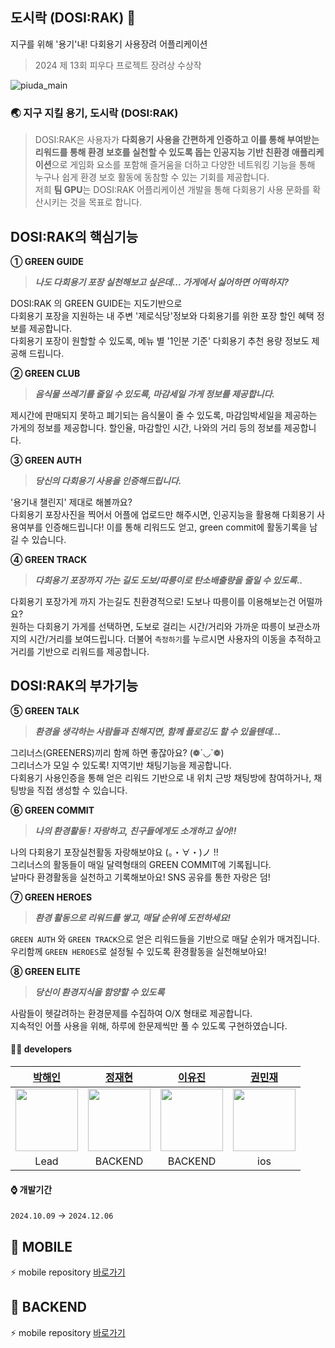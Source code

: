 ##  도시락 (DOSI:RAK) 🌱
지구를 위해 '용기'내! 다회용기 사용장려 어플리케이션 
> 2024 제 13회 피우다 프로젝트 장려상 수상작

![piuda_main](https://github.com/user-attachments/assets/0bed80b9-aa8c-4029-ab57-fb10e656c8ab)

### 🌏 지구 지킬 용기, 도시락 (DOSI:RAK) 
>  DOSI:RAK은 사용자가 **다회용기 사용을 간편하게 인증하고 이를 통해 부여받는 리워드를 통해 환경 보호를 실천할 수 있도록 돕는 인공지능 기반 친환경 애플리케이션**으로
게임화 요소를 포함해 즐거움을 더하고 다양한 네트워킹 기능을 통해 누구나 쉽게 환경 보호 활동에 동참할 수 있는 기회를 제공합니다. </br>
저희 **팀 GPU**는 DOSI:RAK 어플리케이션 개발을 통해 다회용기 사용 문화를 확산시키는 것을 목표로 합니다.  
<!--①②③④⑤⑥⑦⑧⑨⑩-->
##  DOSI:RAK의 핵심기능
**① GREEN GUIDE** 

> ***나도 다회용기 포장 실천해보고 싶은데... 가게에서 싫어하면 어떡하지?***

DOSI:RAK 의 GREEN GUIDE는 지도기반으로 </br>
다회용기 포장을 지원하는 내 주변 '제로식당'정보와 다회용기를 위한 포장 할인 혜택 정보를 제공합니다. </br>
다회용기 포장이 원할할 수 있도록, 메뉴 별 '1인분 기준' 다회용기 추천 용량 정보도 제공해 드립니다. 

**② GREEN CLUB** 
> ***음식물 쓰레기를 줄일 수 있도록, 마감세일 가게 정보를 제공합니다.***

제시간에 판매되지 못하고 폐기되는 음식물이 줄 수 있도록, 마감임박세일을 제공하는 가게의 정보를 제공합니다.
할인율, 마감할인 시간, 나와의 거리 등의 정보를 제공합니다.

**③ GREEN AUTH** 
> ***당신의 다회용기 사용을 인증해드립니다.***

'용기내 챌린지' 제대로 해볼까요? </br>
다회용기 포장사진을 찍어서 어플에 업로드만 해주시면, 인공지능을 활용해 다회용기 사용여부를 인증해드립니다!
이를 통해 리워드도 얻고, green commit에 활동기록을 남길 수 있습니다.

**④ GREEN TRACK** 
> ***다회용기 포장까지 가는 길도 도보/따릉이로 탄소배출량을 줄일 수 있도록..***

다회용기 포장가게 까지 가는길도 친환경적으로! 도보나 따릉이를 이용해보는건 어떨까요? </br>
원하는 다회용기 가게를 선택하면, 도보로 걸리는 시간/거리와 가까운 따릉이 보관소까지의 시간/거리를 보여드립니다.
더불어 `측정하기`를 누르시면 사용자의 이동을 추적하고 거리를 기반으로 리워드를 제공합니다.

<!--①②③④⑤⑥⑦⑧⑨⑩-->
##  DOSI:RAK의 부가기능
**⑤ GREEN TALK** 

> ***환경을 생각하는 사람들과 친해지면, 함께 플로깅도 할 수 있을텐데...***

그리너스(GREENERS)끼리 함께 하면 좋잖아요? (❁´◡`❁)</br>
그리너스가 모일 수 있도록! 지역기반 채팅기능을 제공합니다. </br>
다회용기 사용인증을 통해 얻은 리워드 기반으로 내 위치 근방 채팅방에 참여하거나, 채팅방을 직접 생성할 수 있습니다. 


**⑥ GREEN COMMIT** 

> ***나의 환경활동 ! 자랑하고, 친구들에게도 소개하고 싶어!!***

나의 다회용기 포장실천활동 자랑해보야요 (。・∀・)ノ !! </br>
그리너스의 활동들이 매일 달력형태의 GREEN COMMIT에 기록됩니다. </br>
날마다 환경활동을 실천하고 기록해보아요! SNS 공유를 통한 자랑은 덤! 

**⑦ GREEN HEROES** 

> ***환경 활동으로 리워드를 쌓고, 매달 순위에 도전하세요!***

`GREEN AUTH` 와 `GREEN TRACK`으로 얻은 리워드들을 기반으로 매달 순위가 매겨집니다.</br>
우리함께 `GREEN HEROES`로 설정될 수 있도록 환경활동을 실천해보아요!

**⑧ GREEN ELITE** 

> ***당신이 환경지식을 함양할 수 있도록***

사람들이 헷갈려하는 환경문제를 수집하여 O/X 형태로 제공합니다.</br>
지속적인 어플 사용을 위해, 하루에 한문제씩만 풀 수 있도록 구현하였습니다.</br>

#### 👩‍💻 developers
|[박해인](https://github.com/femmefatalehaein)|[정재현](https://github.com/hyeonjaez)|[이유진](https://github.com/yyujin1231)|[권민재](https://github.com/gomminjae)|
|:---:|:---:|:---:|:---:|
| <img src="https://avatars.githubusercontent.com/u/75514808?v=4" width="100">  | <img src="https://avatars.githubusercontent.com/u/50399586?v=4" width="100">|<img src="https://avatars.githubusercontent.com/u/118620724?v=4" width="100">|<img src="https://avatars.githubusercontent.com/u/48856104?v=4" width="100">|
|Lead| BACKEND | BACKEND | ios |

#### ⌚️ 개발기간
` 2024.10.09 ` → `2024.12.06`

## 📱 MOBILE
⚡️ mobile repository [바로가기](https://github.com/DOSI-RAK/dosirak-ios)

## 🚩 BACKEND
⚡️ mobile repository [바로가기](https://github.com/DOSI-RAK/dosirak-be)

